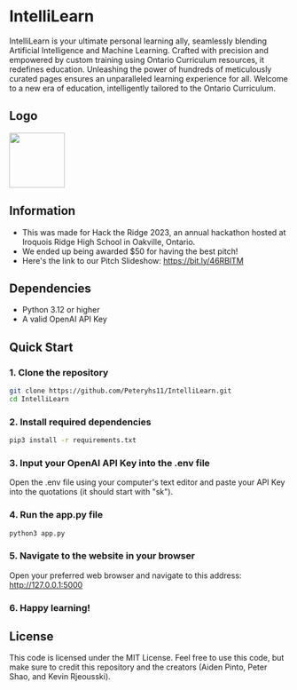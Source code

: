 # IntelliLearn
IntelliLearn is your ultimate personal learning ally, seamlessly blending Artificial Intelligence and Machine Learning. Crafted with precision and empowered by custom training using Ontario Curriculum resources, it redefines education. Unleashing the power of hundreds of meticulously curated pages ensures an unparalleled learning experience for all. Welcome to a new era of education, intelligently tailored to the Ontario Curriculum.
## Logo
<img src="https://github.com/Peteryhs11/IntelliLearn/assets/119895317/e976319e-6bb2-4958-8874-9528b4a7a6e9" height="99" width="100"/>

## Information 
- This was made for Hack the Ridge 2023, an annual hackathon hosted at Iroquois Ridge High School in Oakville, Ontario.
- We ended up being awarded $50 for having the best pitch!
- Here's the link to our Pitch Slideshow: https://bit.ly/46RBlTM

## Dependencies
- Python 3.12 or higher
- A valid OpenAI API Key

## Quick Start
### 1. Clone the repository
```bash
git clone https://github.com/Peteryhs11/IntelliLearn.git
cd IntelliLearn
```
### 2. Install required dependencies
```bash
pip3 install -r requirements.txt
```
### 3. Input your OpenAI API Key into the .env file
Open the .env file using your computer's text editor and paste your API Key into the quotations (it should start with "sk").
### 4. Run the app.py file
```bash
python3 app.py
```
### 5. Navigate to the website in your browser
Open your preferred web browser and navigate to this address: http://127.0.0.1:5000

### 6. Happy learning!


## License
This code is licensed under the MIT License. Feel free to use this code, but make sure to credit this repository and the creators (Aiden Pinto, Peter Shao, and Kevin Rjeousski).

